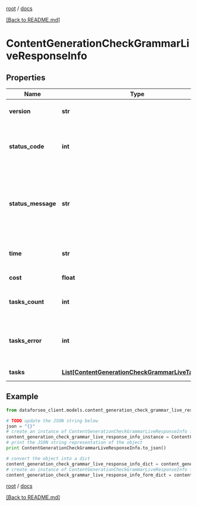 [root](./../ "root") / [docs](./ "docs")

[[Back to README.md]](./../README.md "[Back to README.md]")

# ContentGenerationCheckGrammarLiveResponseInfo

## Properties

Name | Type | Description | Notes
------------ | ------------- | ------------- | -------------
**version** | **str** | the current version of the API | [optional]
**status_code** | **int** | general status code you can find the full list of the response codes here | [optional]
**status_message** | **str** | general informational message you can find the full list of general informational messages here | [optional]
**time** | **str** | total execution time, seconds | [optional]
**cost** | **float** | total tasks cost, USD | [optional]
**tasks_count** | **int** | the number of tasks in the tasks array | [optional]
**tasks_error** | **int** | the number of tasks in the tasks array returned with an error | [optional]
**tasks** | [**List[ContentGenerationCheckGrammarLiveTaskInfo]**](ContentGenerationCheckGrammarLiveTaskInfo.md) | array of tasks | [optional]

## Example

```python
from dataforseo_client.models.content_generation_check_grammar_live_response_info import ContentGenerationCheckGrammarLiveResponseInfo

# TODO update the JSON string below
json = "{}"
# create an instance of ContentGenerationCheckGrammarLiveResponseInfo from a JSON string
content_generation_check_grammar_live_response_info_instance = ContentGenerationCheckGrammarLiveResponseInfo.from_json(json)
# print the JSON string representation of the object
print ContentGenerationCheckGrammarLiveResponseInfo.to_json()

# convert the object into a dict
content_generation_check_grammar_live_response_info_dict = content_generation_check_grammar_live_response_info_instance.to_dict()
# create an instance of ContentGenerationCheckGrammarLiveResponseInfo from a dict
content_generation_check_grammar_live_response_info_form_dict = content_generation_check_grammar_live_response_info.from_dict(content_generation_check_grammar_live_response_info_dict)
```

  

[root](./../ "root") / [docs](./ "docs")

[[Back to README.md]](./../README.md "[Back to README.md]")